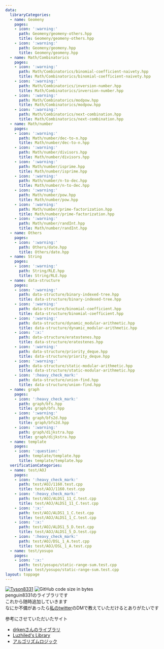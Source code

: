 ```yaml
---
data:
  libraryCategories:
  - name: Geomeny
    pages:
    - icon: ':warning:'
      path: Geomeny/geomeny-others.hpp
      title: Geomeny/geomeny-others.hpp
    - icon: ':warning:'
      path: Geomeny/geomeny.hpp
      title: Geomeny/geomeny.hpp
  - name: Math/Combinatorics
    pages:
    - icon: ':warning:'
      path: Math/Combinatorics/binomial-coefficient-naivety.hpp
      title: Math/Combinatorics/binomial-coefficient-naivety.hpp
    - icon: ':warning:'
      path: Math/Combinatorics/inversion-number.hpp
      title: Math/Combinatorics/inversion-number.hpp
    - icon: ':warning:'
      path: Math/Combinatorics/modpow.hpp
      title: Math/Combinatorics/modpow.hpp
    - icon: ':warning:'
      path: Math/Combinatorics/next-combination.hpp
      title: Math/Combinatorics/next-combination.hpp
  - name: Math/number
    pages:
    - icon: ':warning:'
      path: Math/number/dec-to-n.hpp
      title: Math/number/dec-to-n.hpp
    - icon: ':warning:'
      path: Math/number/divisors.hpp
      title: Math/number/divisors.hpp
    - icon: ':warning:'
      path: Math/number/isprime.hpp
      title: Math/number/isprime.hpp
    - icon: ':warning:'
      path: Math/number/n-to-dec.hpp
      title: Math/number/n-to-dec.hpp
    - icon: ':warning:'
      path: Math/number/pow.hpp
      title: Math/number/pow.hpp
    - icon: ':warning:'
      path: Math/number/prime-factorization.hpp
      title: Math/number/prime-factorization.hpp
    - icon: ':warning:'
      path: Math/number/randInt.hpp
      title: Math/number/randInt.hpp
  - name: Others
    pages:
    - icon: ':warning:'
      path: Others/date.hpp
      title: Others/date.hpp
  - name: String
    pages:
    - icon: ':warning:'
      path: String/RLE.hpp
      title: String/RLE.hpp
  - name: data-structure
    pages:
    - icon: ':warning:'
      path: data-structure/binary-indexed-tree.hpp
      title: data-structure/binary-indexed-tree.hpp
    - icon: ':warning:'
      path: data-structure/binomial-coefficient.hpp
      title: data-structure/binomial-coefficient.hpp
    - icon: ':warning:'
      path: data-structure/dynamic_modular-arithmetic.hpp
      title: data-structure/dynamic_modular-arithmetic.hpp
    - icon: ':x:'
      path: data-structure/eratostenes.hpp
      title: data-structure/eratostenes.hpp
    - icon: ':warning:'
      path: data-structure/priority_deque.hpp
      title: data-structure/priority_deque.hpp
    - icon: ':warning:'
      path: data-structure/static-modular-arithmetic.hpp
      title: data-structure/static-modular-arithmetic.hpp
    - icon: ':heavy_check_mark:'
      path: data-structure/union-find.hpp
      title: data-structure/union-find.hpp
  - name: graph
    pages:
    - icon: ':heavy_check_mark:'
      path: graph/bfs.hpp
      title: graph/bfs.hpp
    - icon: ':warning:'
      path: graph/bfs2d.hpp
      title: graph/bfs2d.hpp
    - icon: ':warning:'
      path: graph/dijkstra.hpp
      title: graph/dijkstra.hpp
  - name: template
    pages:
    - icon: ':question:'
      path: template/template.hpp
      title: template/template.hpp
  verificationCategories:
  - name: test/AOJ
    pages:
    - icon: ':heavy_check_mark:'
      path: test/AOJ/1160.test.cpp
      title: test/AOJ/1160.test.cpp
    - icon: ':heavy_check_mark:'
      path: test/AOJ/ALDS1_11_C.test.cpp
      title: test/AOJ/ALDS1_11_C.test.cpp
    - icon: ':x:'
      path: test/AOJ/ALDS1_1_C.test.cpp
      title: test/AOJ/ALDS1_1_C.test.cpp
    - icon: ':x:'
      path: test/AOJ/ALDS1_5_D.test.cpp
      title: test/AOJ/ALDS1_5_D.test.cpp
    - icon: ':heavy_check_mark:'
      path: test/AOJ/DSL_1_A.test.cpp
      title: test/AOJ/DSL_1_A.test.cpp
  - name: test/yosupo
    pages:
    - icon: ':x:'
      path: test/yosupo/static-range-sum.test.cpp
      title: test/yosupo/static-range-sum.test.cpp
layout: toppage
---
```

[![Tyson8331](https://img.shields.io/endpoint?url=https%3A%2F%2Fatcoder-badges.now.sh%2Fapi%2Fatcoder%2Fjson%2FTyson8331)](https://atcoder.jp/users/Tyson8331)
![GitHub code size in bytes](https://img.shields.io/github/languages/code-size/penguin8331/library?style=flat-square)<br>
penguin8331のライブラリです<br>
これから随時追加していきます<br>
なにか不備があったら[私のtwitter](https://twitter.com/penguin8331)のDMで教えていただけるとありがたいです<br>

参考にさせていただいたサイト<br>
- [drkenさんのライブラリ](https://github.com/drken1215/algorithm)<br>
- [Luzhiled's Library](https://ei1333.github.io/library/)<br>
- [アルゴリズムロジック](https://algo-logic.info/)<br>